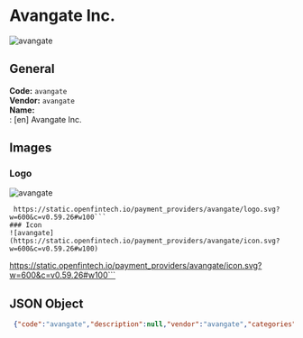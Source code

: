 # Avangate Inc. 
![avangate](https://static.openfintech.io/payment_providers/avangate/logo.svg?w=600&c=v0.59.26#w100)  
## General 
**Code:** `avangate`  
**Vendor:** `avangate`  
**Name:**  
:	[en] Avangate Inc.  
## Images 
### Logo 
![avangate](https://static.openfintech.io/payment_providers/avangate/logo.svg?w=600&c=v0.59.26#w100)  
```
 https://static.openfintech.io/payment_providers/avangate/logo.svg?w=600&c=v0.59.26#w100```  
### Icon 
![avangate](https://static.openfintech.io/payment_providers/avangate/icon.svg?w=600&c=v0.59.26#w100)  
```
 https://static.openfintech.io/payment_providers/avangate/icon.svg?w=600&c=v0.59.26#w100```  
## JSON Object 
```json
 {"code":"avangate","description":null,"vendor":"avangate","categories":null,"countries":null,"payment_method":null,"payout_method":null,"metadata":{"about_payments_code":"avangate"},"name":{"en":"Avangate Inc."}}```  
